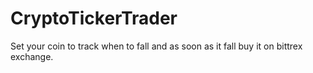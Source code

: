 # CryptoTickerTrader
Set your coin to track when to fall and as soon as it fall buy it on bittrex exchange.
